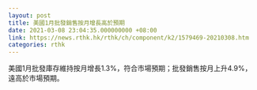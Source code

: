 ```yaml
---
layout: post
title: 美國1月批發銷售按月增長高於預期
date: 2021-03-08 23:04:35.000000000 +08:00
link: https://news.rthk.hk/rthk/ch/component/k2/1579469-20210308.htm
categories: rthk
---
```


美國1月批發庫存維持按月增長1.3%，符合市場預期；批發銷售按月上升4.9%，遠高於市場預期。

